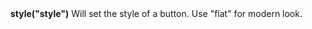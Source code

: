 <a name="style"><h3 style="padding-top: 40px; margin-top: 40px;"></h3></a>
**style("style")** Will set the style of a button. Use "flat" for modern look. 

